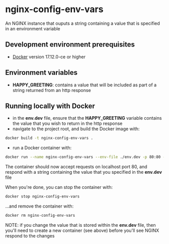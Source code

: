 # nginx-config-env-vars #

An NGINX instance that ouputs a string containing a value that is specified in an environment variable

## Development environment prerequisites ##

- [Docker](https://docs.docker.com/) version 17.12.0-ce or higher

## Environment variables ##

- **HAPPY_GREETING**: contains a value that will be included as part of a string returned from an http response

## Running locally with Docker ##

- in the **env.dev** file, ensure that the **HAPPY_GREETING** variable contains the value that you wish to return in the http response
- navigate to the project root, and build the Docker image with:

```bash
docker build -t nginx-config-env-vars .
```

- run a Docker container with:

```bash
docker run --name nginx-config-env-vars --env-file ./env.dev -p 80:80 -d nginx-config-env-vars
```

The container should now accept requests on localhost port 80, and respond with a string containing the value that you specified in the **env.dev** file

When you're done, you can stop the container with:

```bash
docker stop nginx-config-env-vars
```

...and remove the container with:

```bash
docker rm nginx-config-env-vars
```

NOTE: if you change the value that is stored within the **env.dev** file, then you'll need to create a new container (see above) before you'll see NGINX respond to the changes